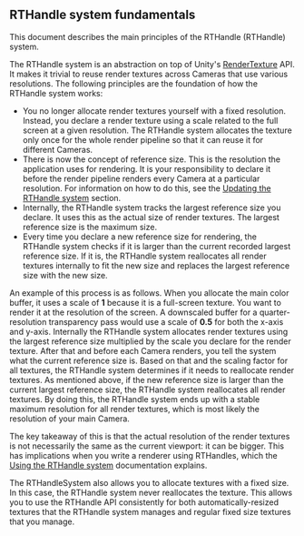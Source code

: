 ## RTHandle system fundamentals

This document describes the main principles of the RTHandle (RTHandle) system.

The RTHandle system is an abstraction on top of Unity's [RenderTexture](https://docs.unity3d.com/ScriptReference/RenderTexture.html) API. It makes it trivial to reuse render textures across Cameras that use various resolutions. The following principles are the foundation of how the RTHandle system works:

- You no longer allocate render textures yourself with a fixed resolution. Instead, you declare a render texture using a scale related to the full screen at a given resolution. The RTHandle system allocates the texture only once for the whole render pipeline so that it can reuse it for different Cameras.
- There is now the concept of reference size. This is the resolution the application uses for rendering. It is your responsibility to declare it before the render pipeline renders every Camera at a particular resolution. For information on how to do this, see the [Updating the RTHandle system](#updating-the-rthandle-system) section.
- Internally, the RTHandle system tracks the largest reference size you declare. It uses this as the actual size of render textures. The largest reference size is the maximum size.
- Every time you declare a new reference size for rendering, the RTHandle system checks if it is larger than the current recorded largest reference size. If it is, the RTHandle system reallocates all render textures internally to fit the new size and replaces the largest reference size with the new size.

An example of this process is as follows. When you allocate the main color buffer, it uses a scale of **1** because it is a full-screen texture. You want to render it at the resolution of the screen. A downscaled buffer for a quarter-resolution transparency pass would use a scale of **0.5** for both the x-axis and y-axis. Internally the RTHandle system allocates render textures using the largest reference size multiplied by the scale you declare for the render texture. After that and before each Camera renders, you tell the system what the current reference size is. Based on that and the scaling factor for all textures, the RTHandle system determines if it needs to reallocate render textures. As mentioned above, if the new reference size is larger than the current largest reference size, the RTHandle system reallocates all render textures. By doing this, the RTHandle system ends up with a stable maximum resolution for all render textures, which is most likely the resolution of your main Camera.


The key takeaway of this is that the actual resolution of the render textures is not necessarily the same as the current viewport: it can be bigger. This has implications when you write a renderer using RTHandles, which the [Using the RTHandle system](rthandle-system-using.md) documentation explains.

The RTHandleSystem also allows you to allocate textures with a fixed size. In this case, the RTHandle system never reallocates the texture. This allows you to use the RTHandle API consistently for both automatically-resized textures that the RTHandle system manages and regular fixed size textures that you manage.
